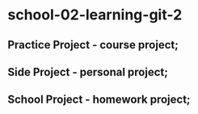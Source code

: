 # school-02-learning-git-2


## Practice Project - course project;
## Side Project - personal project;
## School Project - homework project;
